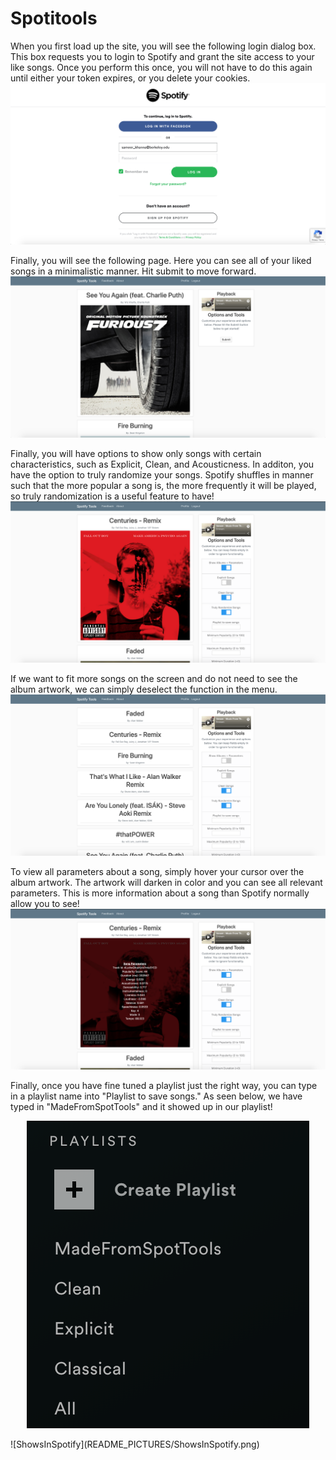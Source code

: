 # Spotitools

When you first load up the site, you will see the following login dialog box. This box requests you to login to Spotify and grant the site access to your like songs. Once you perform this once, you will not have to do this again until either your token expires, or you delete your cookies.
![SpotLogin](README_PICTURES/SpotLogin.png)

Finally, you will see the following page. Here you can see all of your liked songs in a minimalistic manner. Hit submit to move forward.
![IntroPage](README_PICTURES/IntroPage.png)

Finally, you will have options to show only songs with certain characteristics, such as Explicit, Clean, and Acousticness. In additon, you have the option to truly randomize your songs. Spotify shuffles in manner such that the more popular a song is, the more frequently it will be played, so truly randomization is a useful feature to have!
![SpotMenuWithAlbum](README_PICTURES/SpotMenuWithAlbum.png)

If we want to fit more songs on the screen and do not need to see the album artwork, we can simply deselect the function in the menu.
![SpotMenuWithoutAlbum](README_PICTURES/SpotMenuWithoutAlbum.png)

To view all parameters about a song, simply hover your cursor over the album artwork. The artwork will darken in color and you can see all relevant parameters. This is more information about a song than Spotify normally allow you to see!
![Hover](README_PICTURES/Hover.png)

Finally, once you have fine tuned a playlist just the right way, you can type in a playlist name into "Playlist to save songs."
As seen below, we have typed in "MadeFromSpotTools" and it showed up in our playlist!
<p align="center"> 
<img src="README_PICTURES/ShowsInSpotify.png">
</p>
![ShowsInSpotify](README_PICTURES/ShowsInSpotify.png)
